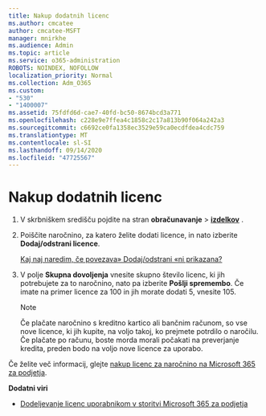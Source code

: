 ```yaml
---
title: Nakup dodatnih licenc
ms.author: cmcatee
author: cmcatee-MSFT
manager: mnirkhe
ms.audience: Admin
ms.topic: article
ms.service: o365-administration
ROBOTS: NOINDEX, NOFOLLOW
localization_priority: Normal
ms.collection: Adm_O365
ms.custom:
- "530"
- "1400007"
ms.assetid: 75fdfd6d-cae7-40fd-bc50-8674bcd3a771
ms.openlocfilehash: c228e9e7ffea4c1858c2c17a813b90f064a242a3
ms.sourcegitcommit: c6692ce0fa1358ec3529e59ca0ecdfdea4cdc759
ms.translationtype: MT
ms.contentlocale: sl-SI
ms.lasthandoff: 09/14/2020
ms.locfileid: "47725567"
---
```

# <a name="buy-additional-licenses"></a>Nakup dodatnih licenc

1. V skrbniškem središču pojdite na stran **obračunavanje** \> **[izdelkov](https://go.microsoft.com/fwlink/p/?linkid=842054)** .

2. Poiščite naročnino, za katero želite dodati licence, in nato izberite **Dodaj/odstrani licence**.

    [Kaj naj naredim, če povezava» Dodaj/odstrani «ni prikazana?](https://docs.microsoft.com/microsoft-365/commerce/licenses/buy-licenses)

3. V polje **Skupna dovoljenja** vnesite skupno število licenc, ki jih potrebujete za to naročnino, nato pa izberite **Pošlji spremembo**. Če imate na primer licence za 100 in jih morate dodati 5, vnesite 105.

    > [!NOTE]
    > Če plačate naročnino s kreditno kartico ali bančnim računom, so vse nove licence, ki jih kupite, na voljo takoj, ko prejmete potrdilo o naročilu. Če plačate po računu, boste morda morali počakati na preverjanje kredita, preden bodo na voljo nove licence za uporabo.

Če želite več informacij, glejte [nakup licenc za naročnino na Microsoft 365 za podjetja](https://docs.microsoft.com/microsoft-365/commerce/licenses/buy-licenses).  

**Dodatni viri**

- [Dodeljevanje licenc uporabnikom v storitvi Microsoft 365 za podjetja](https://docs.microsoft.com/microsoft-365/admin/add-users/add-users)
